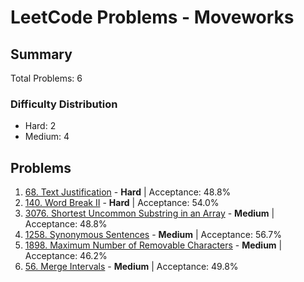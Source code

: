 # LeetCode Problems - Moveworks

## Summary
Total Problems: 6

### Difficulty Distribution

- Hard: 2
- Medium: 4

## Problems

1. [68. Text Justification](https://leetcode.com/problems/text-justification/) - **Hard** | Acceptance: 48.8%
2. [140. Word Break II](https://leetcode.com/problems/word-break-ii/) - **Hard** | Acceptance: 54.0%
3. [3076. Shortest Uncommon Substring in an Array](https://leetcode.com/problems/shortest-uncommon-substring-in-an-array/) - **Medium** | Acceptance: 48.8%
4. [1258. Synonymous Sentences](https://leetcode.com/problems/synonymous-sentences/) - **Medium** | Acceptance: 56.7%
5. [1898. Maximum Number of Removable Characters](https://leetcode.com/problems/maximum-number-of-removable-characters/) - **Medium** | Acceptance: 46.2%
6. [56. Merge Intervals](https://leetcode.com/problems/merge-intervals/) - **Medium** | Acceptance: 49.8%